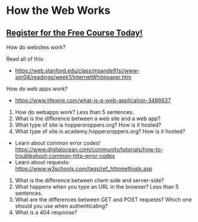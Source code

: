 # How the Web Works
##  [Register for the Free Course Today!](https://www.roppers.org/courses/computing-fundamentals)
How do websites work? 

Read all of this: 

* <https://web.stanford.edu/class/msande91si/www-spr04/readings/week1/InternetWhitepaper.htm>

How do web apps work? 

* <https://www.lifewire.com/what-is-a-web-application-3486637>

1. How do webapps work? Less than 5 sentences.
2. What is the difference between a web site and a web app?
3. What type of site is hoppersroppers.org? How is it hosted?
4. What type of site is academy.hoppersroppers.org? How is it hosted? 


* Learn about common error codes! <https://www.digitalocean.com/community/tutorials/how-to-troubleshoot-common-http-error-codes>
* Learn about requests: <https://www.w3schools.com/tags/ref_httpmethods.asp>

1. What is the difference between client-side and server-side?
2. What happens when you type an URL in the browser? Less than 5 sentences.
3. What are the differences between GET and POST requests? Which one should you use when authenticating? 
4. What is a 404 response?